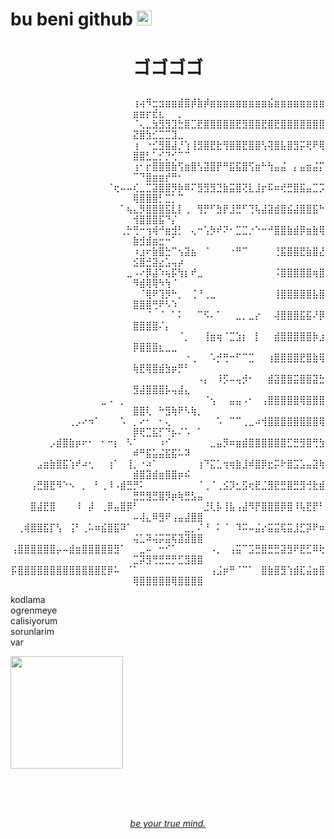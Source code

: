 # bu beni github <img src="https://media.tenor.com/m7WocTla1rQAAAAi/persona-persona4.gif" width="24">


# <p align="center">ゴゴゴゴ</i></p>


<p align="center">
⠀⠀⠀⠀⠀⠀⠀⠀⠀⠀⠀⠀⠀⠀⠀⠀⠀⠀⠀⢰⢴⠻⣒⣲⣶⣶⣾⣿⡾⣷⡾⣶⣶⣶⣶⣶⣶⣶⣶⣶⣮⣶⣶⣶⣶⣶⣶⣶⣶⣶⣶⡖⣞⣆⠀⠀⡀⠀⠀⠀
⠀⠀⠀⠀⠀⠀⠀⠀⠀⠀⠀⠀⠀⠀⠀⠀⠀⠀⠀⠈⢄⣀⣳⣻⣻⣹⣓⣿⣉⣟⣿⣿⣿⣿⣿⣟⣻⣿⣿⣟⣿⣟⣿⣿⣿⣿⣿⣿⣿⣝⣿⣳⣊⣉⣉⣹⣀⠀⠀⠀
⠀⠀⠀⠀⠀⠀⠀⠀⠀⠀⠀⠀⠀⠀⠀⠀⠀⠀⠀⢰⠀⠐⣊⣻⣿⣼⡘⢱⢸⣻⣿⣟⣗⢻⣿⣿⣟⣿⣿⢣⢽⣿⣧⣿⣻⡭⢟⠟⢿⣿⣿⣃⣁⡊⡙⢊⠉⠉⠀⠀
⠀⠀⠀⠀⠀⠀⠀⠀⠀⠀⠀⠀⠀⠀⠀⠀⠀⠀⠀⢰⠂⡖⣿⣿⣿⣷⢫⣶⣿⢣⣽⣿⡟⠛⣯⣯⣿⢫⣶⠓⢳⣤⣬⠀⡄⣤⣶⣬⡍⠉⠙⣿⣶⣶⡞⠛⠂⠀⠀⠀
⠀⠀⠀⠀⠀⠀⠀⠀⠀⠀⠀⠀⠀⠀⠀⠈⢖⠤⠤⢎⣀⣉⣽⣿⣿⡻⡷⠿⠍⣻⣻⣻⣙⣷⣭⣿⢝⣇⣸⡖⠯⠶⢞⣛⣿⣯⣤⣉⡩⢿⣿⣿⣿⡃⣉⡁⠉⠀⠀⠀
⠀⠀⠀⠀⠀⠀⠀⠀⠀⠀⠀⠀⠀⠀⠀⠀⠀⠁⢦⣄⡻⣿⣿⣿⣯⣇⡇⢀⠀⢻⡛⠋⣳⡟⣸⣛⠋⢙⢧⣼⣽⣾⣿⣮⣼⣿⣿⣯⠓⢺⣿⣿⣿⣯⠙⡌⠀⠀⠀⠀
⠀⠀⠀⠀⠀⠀⠀⠀⠀⠀⠀⠀⠀⠀⠀⠀⠀⢀⡓⢛⠒⢲⢾⠚⣶⣺⡃⠀⢄⠒⢡⡳⠞⠝⠂⣉⣉⡐⠑⠒⠚⣿⣿⣷⣾⡿⣶⣷⢿⣷⣺⣾⣶⣒⠒⠁⠀⠀⠀⠀
⠀⠀⠀⠀⠀⠀⠀⠀⠀⠀⠀⠀⠀⠀⠀⠀⠀⠀⠀⠰⣰⠖⣷⣿⣓⠉⢢⣽⣦⠀⠈⠀⠀⠀⠐⠛⠉⠀⠀⠀⠀⢘⣯⣿⣿⣟⣷⣿⣜⣪⣿⣚⣽⣔⣡⢤⡴⠀⠀⠀
⠀⠀⠀⠀⠀⠀⠀⠀⠀⠀⠀⠀⠀⠀⠀⠀⠀⠀⣀⠠⠔⡿⣼⠱⢦⡯⢳⡆⠞⣀⠀⠀⠀⠀⠀⠀⠀⠀⠀⠀⠀⠨⣿⣿⣿⣿⣿⢶⣿⠻⣾⢿⢿⠳⢳⠈⠀⠀⠀⠀
⠀⠀⠀⠀⠀⠀⠀⠀⠀⠀⠀⠀⠀⠀⠀⠀⠀⠀⠀⠀⠈⢿⠟⢹⡻⠓⡀⠀⢈⠘⢀⣀⠀⠀⠀⠀⠀⠀⠀⠀⠀⢸⣿⣿⣿⣿⣿⣧⣿⣿⣿⣿⢛⠟⠣⠱⠀⠀⠀⠀
⠀⠀⠀⠀⠀⠀⠀⠀⠀⠀⠀⠀⠀⠀⠀⠀⠀⠀⠀⠀⠀⠈⠀⠈⠀⠁⠅⠀⠀⠉⠫⠄⠁⠀⠀⣀⡀⣀⡔⠀⠀⢼⣿⣿⣿⣯⣯⠜⡿⣿⣿⣿⣿⠌⡄⠀⠀⠀⠀⠀
⠀⠀⠀⠀⠀⠀⠀⠀⠀⠀⠀⠀⠀⠀⠀⠀⠀⠀⠀⠀⠀⠀⠀⠀⠀⠀⠈⡀⠀⠀⢸⣶⢶⠈⣉⣱⡆⠀⡇⠀⠀⣾⣿⣿⣿⣿⣿⡷⣰⡿⣿⣿⣿⣆⣀⣀⠀⠀⠀⠀
⠀⠀⠀⠀⠀⠀⠀⠀⠀⠀⠀⠀⠀⠀⠀⠀⠀⠀⠀⠀⠀⠀⠀⠀⠀⠀⠀⠐⢀⠀⠀⠡⡚⢛⠒⠋⠉⣉⠀⠀⢰⣿⣿⣿⣿⣟⣿⣷⢿⢷⣟⢿⣿⣾⣳⡶⡛⠃⠀⠀
⠀⠀⠀⠀⠀⠀⠀⠀⠀⠀⠀⠀⠀⠀⠀⠀⠀⠀⠀⠀⠀⠀⠀⠀⠀⠀⠀⠀⠀⠠⡄⠀⠸⡫⠤⢤⡺⠂⠀⠀⣾⣽⣿⣿⣭⣿⣿⣽⣓⣻⣼⣿⣿⣿⡧⢤⣼⣄⠀⠀
⠀⠀⠀⠀⠀⠀⠀⠀⠀⠀⠀⠀⠀⠀⣀⠠⠀⡀⠀⠀⠀⠀⠀⠀⠀⠀⠀⠀⠀⠀⠈⢢⠀⠀⣤⣤⠠⠂⠀⢠⣿⣿⣿⣿⣿⢿⣿⣿⣿⣿⣿⢇⠀⠓⣻⢷⠟⠣⢷⡀
⠀⠀⠀⠀⠀⠀⠀⠀⠀⢀⡠⠔⠲⠁⠀⠀⠀⠡⠀⡀⠔⠂⠀⠂⢄⠀⠀⠀⠀⠀⠀⠀⠡⠀⠉⠉⢀⣀⠴⢺⣿⣿⣿⣿⣿⣿⣿⣿⢿⡿⢟⣉⣯⡋⠙⡦⠌⠡⠀⠁
⠀⠀⠀⠀⠀⠀⡠⣾⣿⣷⡶⠖⠂⠀⠂⠒⡆⠀⠣⠁⠀⠀⠀⠰⠊⠀⠀⠀⠀⠀⠀⣀⣤⡻⠶⣶⣾⣿⣿⣿⣿⣿⣿⣋⣛⣻⣿⢛⣳⠾⠛⣯⣥⣬⣯⣯⠥⠽⠀⠀
⠀⠀⠀⠀⣠⣶⣷⣿⣯⢱⠞⠴⢂⠀⠀⢰⠁⠀⢸⡀⠐⠴⠁⠀⠀⠀⠀⠀⠀⢰⠙⣍⣁⢲⢶⣷⣸⠾⣿⡿⣖⡭⠗⣿⣩⣡⣤⣽⢷⣾⣿⣽⣾⣶⣿⣿⡶⠮⠀⠀
⠀⠀⠀⢠⣛⣿⣟⠻⠑⠢⠀⡀⠀⠃⢀⠸⠠⣾⣛⡛⠅⠀⠀⠀⠀⠀⠀⠀⠀⠈⢀⠈⢀⣪⡹⣂⣫⢖⣟⣈⣻⣟⣛⣿⣛⣻⢚⣗⣾⣛⣛⣻⣛⣿⡻⡶⢷⣛⣣⣤
⠀⠀⠀⣿⣼⣟⣿⠀⠀⠀⠸⠀⡼⠀⢀⡿⣤⣿⡿⠃⠀⠀⠀⠀⠀⠀⠀⠀⠀⠀⣘⢇⡧⢸⣧⢠⣼⠻⡟⣿⣿⣿⡿⣿⠸⢧⣟⡟⠃⠤⢼⣄⠿⣻⠟⢠⣤⣼⣿⣿
⠀⢀⢾⣿⣿⣯⡏⢣⠀⢨⠃⢀⠥⠶⣮⣿⣯⠽⠁⠀⠀⠀⠀⠀⠀⠀⠀⣀⡀⠌⠘⠀⠅⠈⠀⠹⠭⠤⣬⡔⣭⣭⢯⣭⣸⣋⡽⠟⠶⢬⣁⠽⢬⡭⣭⢯⣽⣽⣿⣿
⢠⣿⣿⣿⣿⣿⣿⡤⠤⣾⣶⣿⣿⣿⣿⣿⣻⠁⠀⠀⣀⠤⠀⠒⠊⠁⠀⠀⠀⠀⠀⠠⡀⠀⢠⣭⠉⣩⣛⣿⣛⣛⣽⣻⠟⣟⣋⠿⢗⣉⡽⣻⢛⣛⣛⡛⣋⣻⣿⣿
⡯⣿⣿⣿⣿⣿⣿⣿⣿⣿⣿⣿⣿⣿⣟⡿⠥⠀⠈⠁⠀⠀⠀⠀⠀⠀⠀⠀⠀⠀⠀⢠⣨⡶⠛⠈⠉⠁⠀⣿⣷⣿⣻⢱⣾⣏⣬⣶⣿⢿⣿⣿⣿⣿⣿⢿⣿⣿⣿⣿

kodlama
<br>
ogrenmeye
<br>
calisiyorum
<br>
sorunlarim
<br>
var

<p align="left"><a href="https://www.youtube.com/watch?v=fTczCpIaLAU" target="_blank"><img src="https://media.tenor.com/bbDy0jzWVXoAAAAi/osaka-azumanga-daioh.gif" width="180">

<br><br><br>

<p align="center"><i>be your true mind.</i></p>
